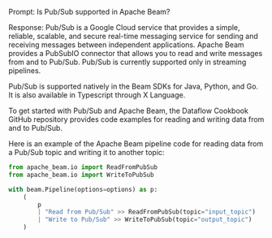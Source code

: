 Prompt:
Is Pub/Sub supported in Apache Beam?

Response:
Pub/Sub is a Google Cloud service that provides a simple, reliable, scalable, and secure real-time messaging service for sending and receiving messages between independent applications. Apache Beam provides a PubSubIO connector that allows you to read and write messages from and to Pub/Sub. Pub/Sub is currently supported only in streaming pipelines.

Pub/Sub is supported natively in the Beam SDKs for Java, Python, and Go. It is also available in Typescript through X Language.

To get started with Pub/Sub and Apache Beam, the Dataflow Cookbook GitHub repository provides code examples for reading and writing data from and to Pub/Sub.

Here is an example of the Apache Beam pipeline code for reading data from a Pub/Sub topic and writing it to another topic:

```python
from apache_beam.io import ReadFromPubSub
from apache_beam.io import WriteToPubSub

with beam.Pipeline(options=options) as p:
    (
        p
        | "Read from Pub/Sub" >> ReadFromPubSub(topic="input_topic")
        | "Write to Pub/Sub" >> WriteToPubSub(topic="output_topic")
    )
```
